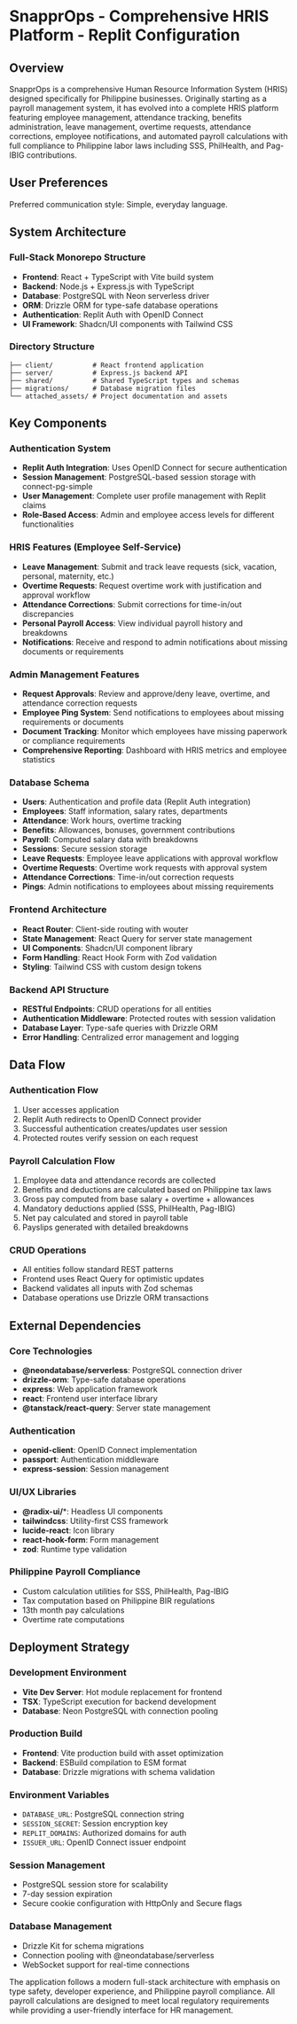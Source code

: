 # SnapprOps - Comprehensive HRIS Platform - Replit Configuration

## Overview

SnapprOps is a comprehensive Human Resource Information System (HRIS) designed specifically for Philippine businesses. Originally starting as a payroll management system, it has evolved into a complete HRIS platform featuring employee management, attendance tracking, benefits administration, leave management, overtime requests, attendance corrections, employee notifications, and automated payroll calculations with full compliance to Philippine labor laws including SSS, PhilHealth, and Pag-IBIG contributions.

## User Preferences

Preferred communication style: Simple, everyday language.

## System Architecture

### Full-Stack Monorepo Structure
- **Frontend**: React + TypeScript with Vite build system
- **Backend**: Node.js + Express.js with TypeScript
- **Database**: PostgreSQL with Neon serverless driver
- **ORM**: Drizzle ORM for type-safe database operations
- **Authentication**: Replit Auth with OpenID Connect
- **UI Framework**: Shadcn/UI components with Tailwind CSS

### Directory Structure
```
├── client/          # React frontend application
├── server/          # Express.js backend API
├── shared/          # Shared TypeScript types and schemas
├── migrations/      # Database migration files
└── attached_assets/ # Project documentation and assets
```

## Key Components

### Authentication System
- **Replit Auth Integration**: Uses OpenID Connect for secure authentication
- **Session Management**: PostgreSQL-based session storage with connect-pg-simple
- **User Management**: Complete user profile management with Replit claims
- **Role-Based Access**: Admin and employee access levels for different functionalities

### HRIS Features (Employee Self-Service)
- **Leave Management**: Submit and track leave requests (sick, vacation, personal, maternity, etc.)
- **Overtime Requests**: Request overtime work with justification and approval workflow
- **Attendance Corrections**: Submit corrections for time-in/out discrepancies
- **Personal Payroll Access**: View individual payroll history and breakdowns
- **Notifications**: Receive and respond to admin notifications about missing documents or requirements

### Admin Management Features
- **Request Approvals**: Review and approve/deny leave, overtime, and attendance correction requests
- **Employee Ping System**: Send notifications to employees about missing requirements or documents
- **Document Tracking**: Monitor which employees have missing paperwork or compliance requirements
- **Comprehensive Reporting**: Dashboard with HRIS metrics and employee statistics

### Database Schema
- **Users**: Authentication and profile data (Replit Auth integration)
- **Employees**: Staff information, salary rates, departments
- **Attendance**: Work hours, overtime tracking
- **Benefits**: Allowances, bonuses, government contributions
- **Payroll**: Computed salary data with breakdowns
- **Sessions**: Secure session storage
- **Leave Requests**: Employee leave applications with approval workflow
- **Overtime Requests**: Overtime work requests with approval system
- **Attendance Corrections**: Time-in/out correction requests
- **Pings**: Admin notifications to employees about missing requirements

### Frontend Architecture
- **React Router**: Client-side routing with wouter
- **State Management**: React Query for server state management
- **UI Components**: Shadcn/UI component library
- **Form Handling**: React Hook Form with Zod validation
- **Styling**: Tailwind CSS with custom design tokens

### Backend API Structure
- **RESTful Endpoints**: CRUD operations for all entities
- **Authentication Middleware**: Protected routes with session validation
- **Database Layer**: Type-safe queries with Drizzle ORM
- **Error Handling**: Centralized error management and logging

## Data Flow

### Authentication Flow
1. User accesses application
2. Replit Auth redirects to OpenID Connect provider
3. Successful authentication creates/updates user session
4. Protected routes verify session on each request

### Payroll Calculation Flow
1. Employee data and attendance records are collected
2. Benefits and deductions are calculated based on Philippine tax laws
3. Gross pay computed from base salary + overtime + allowances
4. Mandatory deductions applied (SSS, PhilHealth, Pag-IBIG)
5. Net pay calculated and stored in payroll table
6. Payslips generated with detailed breakdowns

### CRUD Operations
- All entities follow standard REST patterns
- Frontend uses React Query for optimistic updates
- Backend validates all inputs with Zod schemas
- Database operations use Drizzle ORM transactions

## External Dependencies

### Core Technologies
- **@neondatabase/serverless**: PostgreSQL connection driver
- **drizzle-orm**: Type-safe database operations
- **express**: Web application framework
- **react**: Frontend user interface library
- **@tanstack/react-query**: Server state management

### Authentication
- **openid-client**: OpenID Connect implementation
- **passport**: Authentication middleware
- **express-session**: Session management

### UI/UX Libraries
- **@radix-ui/***: Headless UI components
- **tailwindcss**: Utility-first CSS framework
- **lucide-react**: Icon library
- **react-hook-form**: Form management
- **zod**: Runtime type validation

### Philippine Payroll Compliance
- Custom calculation utilities for SSS, PhilHealth, Pag-IBIG
- Tax computation based on Philippine BIR regulations
- 13th month pay calculations
- Overtime rate computations

## Deployment Strategy

### Development Environment
- **Vite Dev Server**: Hot module replacement for frontend
- **TSX**: TypeScript execution for backend development
- **Database**: Neon PostgreSQL with connection pooling

### Production Build
- **Frontend**: Vite production build with asset optimization
- **Backend**: ESBuild compilation to ESM format
- **Database**: Drizzle migrations with schema validation

### Environment Variables
- `DATABASE_URL`: PostgreSQL connection string
- `SESSION_SECRET`: Session encryption key
- `REPLIT_DOMAINS`: Authorized domains for auth
- `ISSUER_URL`: OpenID Connect issuer endpoint

### Session Management
- PostgreSQL session store for scalability
- 7-day session expiration
- Secure cookie configuration with HttpOnly and Secure flags

### Database Management
- Drizzle Kit for schema migrations
- Connection pooling with @neondatabase/serverless
- WebSocket support for real-time connections

The application follows a modern full-stack architecture with emphasis on type safety, developer experience, and Philippine payroll compliance. All payroll calculations are designed to meet local regulatory requirements while providing a user-friendly interface for HR management.